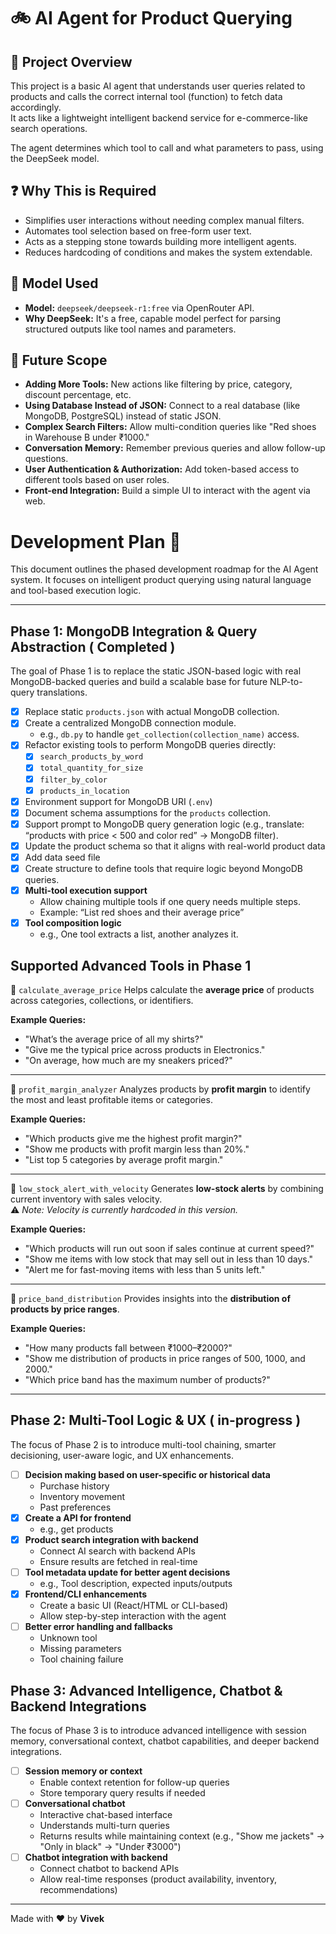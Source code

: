 # 🚲 AI Agent for Product Querying

## 📖 Project Overview

This project is a basic AI agent that understands user queries related to products and calls the correct internal tool (function) to fetch data accordingly.  
It acts like a lightweight intelligent backend service for e-commerce-like search operations.

The agent determines which tool to call and what parameters to pass, using the DeepSeek model.

## ❓ Why This is Required

- Simplifies user interactions without needing complex manual filters.
- Automates tool selection based on free-form user text.
- Acts as a stepping stone towards building more intelligent agents.
- Reduces hardcoding of conditions and makes the system extendable.

## 🤖 Model Used

- **Model:** `deepseek/deepseek-r1:free` via OpenRouter API.
- **Why DeepSeek:** It's a free, capable model perfect for parsing structured outputs like tool names and parameters.

## 🚀 Future Scope

- **Adding More Tools:** New actions like filtering by price, category, discount percentage, etc.
- **Using Database Instead of JSON:** Connect to a real database (like MongoDB, PostgreSQL) instead of static JSON.
- **Complex Search Filters:** Allow multi-condition queries like "Red shoes in Warehouse B under ₹1000."
- **Conversation Memory:** Remember previous queries and allow follow-up questions.
- **User Authentication & Authorization:** Add token-based access to different tools based on user roles.
- **Front-end Integration:** Build a simple UI to interact with the agent via web.

# Development Plan 🎯

This document outlines the phased development roadmap for the AI Agent system. It focuses on intelligent product querying using natural language and tool-based execution logic.

---

## Phase 1: MongoDB Integration & Query Abstraction ( Completed )

The goal of Phase 1 is to replace the static JSON-based logic with real MongoDB-backed queries and build a scalable base for future NLP-to-query translations.

- [x] Replace static `products.json` with actual MongoDB collection.
- [x] Create a centralized MongoDB connection module.
    - e.g., `db.py` to handle `get_collection(collection_name)` access.
- [x] Refactor existing tools to perform MongoDB queries directly:
    - [x] `search_products_by_word`
    - [x] `total_quantity_for_size`
    - [x] `filter_by_color`
    - [x] `products_in_location`
- [x] Environment support for MongoDB URI (`.env`)
- [x] Document schema assumptions for the `products` collection.
- [x] Support prompt to MongoDB query generation logic (e.g., translate: “products with price < 500 and color red” → MongoDB filter).
- [x] Update the product schema so that it aligns with real-world product data
- [x] Add data seed file 
- [x] Create structure to define tools that require logic beyond MongoDB queries.
- [x] **Multi-tool execution support**
    - Allow chaining multiple tools if one query needs multiple steps.
    - Example: “List red shoes and their average price”
- [x] **Tool composition logic**
    - e.g., One tool extracts a list, another analyzes it.

## Supported Advanced Tools in Phase 1

🔹 `calculate_average_price`
Helps calculate the **average price** of products across categories, collections, or identifiers.

**Example Queries:**
- "What’s the average price of all my shirts?"
- "Give me the typical price across products in Electronics."
- "On average, how much are my sneakers priced?"

---

🔹 `profit_margin_analyzer`
Analyzes products by **profit margin** to identify the most and least profitable items or categories.

**Example Queries:**
- "Which products give me the highest profit margin?"
- "Show me products with profit margin less than 20%."
- "List top 5 categories by average profit margin."

---

🔹 `low_stock_alert_with_velocity`
Generates **low-stock alerts** by combining current inventory with sales velocity.  
⚠️ *Note: Velocity is currently hardcoded in this version.*

**Example Queries:**
- "Which products will run out soon if sales continue at current speed?"
- "Show me items with low stock that may sell out in less than 10 days."
- "Alert me for fast-moving items with less than 5 units left."

---

🔹 `price_band_distribution`
Provides insights into the **distribution of products by price ranges**.

**Example Queries:**
- "How many products fall between ₹1000–₹2000?"
- "Show me distribution of products in price ranges of 500, 1000, and 2000."
- "Which price band has the maximum number of products?"

---

##  Phase 2: Multi-Tool Logic & UX ( in-progress )

The focus of Phase 2 is to introduce multi-tool chaining, smarter decisioning, user-aware logic, and UX enhancements.

- [ ] **Decision making based on user-specific or historical data**
    - Purchase history
    - Inventory movement
    - Past preferences
- [x] **Create a API for frontend**
    - e.g., get products
- [x] **Product search integration with backend**
    - Connect AI search with backend APIs
    - Ensure results are fetched in real-time
- [ ] **Tool metadata update for better agent decisions**
    - e.g., Tool description, expected inputs/outputs
- [x] **Frontend/CLI enhancements**
    - Create a basic UI (React/HTML or CLI-based)
    - Allow step-by-step interaction with the agent
- [ ] **Better error handling and fallbacks**
    - Unknown tool
    - Missing parameters
    - Tool chaining failure

## Phase 3: Advanced Intelligence, Chatbot & Backend Integrations

The focus of Phase 3 is to introduce advanced intelligence with session memory, conversational context, chatbot capabilities, and deeper backend integrations.

- [ ] **Session memory or context**
    - Enable context retention for follow-up queries
    - Store temporary query results if needed
- [ ] **Conversational chatbot**
    - Interactive chat-based interface
    - Understands multi-turn queries
    - Returns results while maintaining context (e.g., "Show me jackets" → "Only in black" → "Under ₹3000")
- [ ] **Chatbot integration with backend**
    - Connect chatbot to backend APIs
    - Allow real-time responses (product availability, inventory, recommendations)

---
Made with ❤️ by **Vivek**

